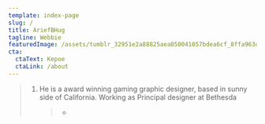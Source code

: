 ```yaml
---
template: index-page
slug: /
title: AriefBHug
tagline: Webbie
featuredImage: /assets/tumblr_32951e2a88825aea050041057bdea6cf_8ffa963d_500.jpg
cta:
  ctaText: Kepoe
  ctaLink: /about
---
```

> 1. He is a award winning gaming graphic designer, based in sunny side of California. Working as Principal designer at Bethesda
>
>    > * ![]()